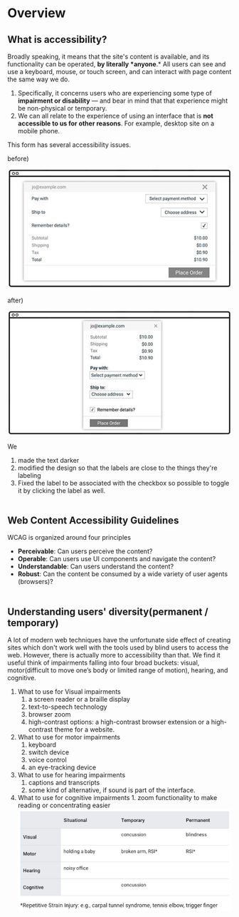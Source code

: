 # **Overview**

## **What is accessibility?**

Broadly speaking, it means that the site's content is available, and its functionality can be operated, **by literally \*anyone**.\* All users can see and use a keyboard, mouse, or touch screen, and can interact with page content the same way we do.

1. Specifically, it concerns users who are experiencing some type of **impairment or disability** — and bear in mind that that experience might be non-physical or temporary.
2. We can all relate to the experience of using an interface that is **not accessible to us for other reasons**. For example, desktop site on a mobile phone.

This form has several accessibility issues.

before)

  <img src='./image/1.png' width="600px">

after)

  <img src='./image/2.png' width="600px">

We

1. made the text darker
2. modified the design so that the labels are close to the things they're labeling
3. Fixed the label to be associated with the checkbox so possible to toggle it by clicking the label as well.
   <br/>
   <br/>

## **Web Content Accessibility Guidelines**

WCAG is organized around four principles

- **Perceivable**: Can users perceive the content?
- **Operable**: Can users use UI components and navigate the content?
- **Understandable**: Can users understand the content?
- **Robust**: Can the content be consumed by a wide variety of user agents (browsers)?
  <br/>
  <br/>

## **Understanding users' diversity(permanent / temporary)**

A lot of modern web techniques have the unfortunate side effect of creating sites which don't work well with the tools used by blind users to access the web. However, there is actually more to accessibility than that. We find it useful think of impairments falling into four broad buckets: visual, motor(difficult to move one’s body or limited range of motion), hearing, and cognitive.

1. What to use for Visual impairments
   1. a screen reader or a braille display
   2. text-to-speech technology
   3. browser zoom
   4. high-contrast options: a high-contrast browser extension or a high-contrast theme for a website.
2. What to use for motor impairments
   1. keyboard
   2. switch device
   3. voice control
   4. an eye-tracking device
3. What to use for hearing impairments
   1. captions and transcripts
   2. some kind of alternative, if sound is part of the interface.
4. What to use for cognitive impairments 1. zoom functionality to make reading or concentrating easier
   <img src='./image/3.png' width="600px">
